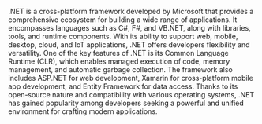 .NET is a cross-platform framework developed by Microsoft that provides a comprehensive ecosystem for building a wide range of applications. It encompasses languages such as C#, F#, and VB.NET, along with libraries, tools, and runtime components. With its ability to support web, mobile, desktop, cloud, and IoT applications, .NET offers developers flexibility and versatility. One of the key features of .NET is its Common Language Runtime (CLR), which enables managed execution of code, memory management, and automatic garbage collection. The framework also includes ASP.NET for web development, Xamarin for cross-platform mobile app development, and Entity Framework for data access. Thanks to its open-source nature and compatibility with various operating systems, .NET has gained popularity among developers seeking a powerful and unified environment for crafting modern applications.
